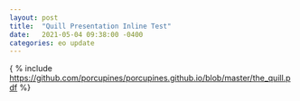 ```yaml
---
layout: post
title:  "Quill Presentation Inline Test"
date:   2021-05-04 09:38:00 -0400
categories: eo update
---
```

{ % include https://github.com/porcupines/porcupines.github.io/blob/master/the_quill.pdf %}
